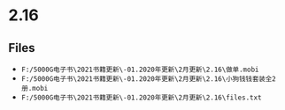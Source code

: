 # 2.16

## Files

- `F:/5000G电子书\2021书籍更新\-01.2020年更新\2月更新\2.16\做单.mobi`
- `F:/5000G电子书\2021书籍更新\-01.2020年更新\2月更新\2.16\小狗钱钱套装全2册.mobi`
- `F:/5000G电子书\2021书籍更新\-01.2020年更新\2月更新\2.16\files.txt`
